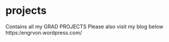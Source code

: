 # projects
 Contains all my GRAD PROJECTS
Please also visit my blog below 
https:/engrvon.wordpress.com/
